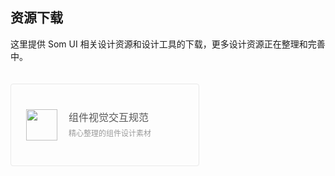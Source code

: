 
## 资源下载

这里提供 Som UI 相关设计资源和设计工具的下载，更多设计资源正在整理和完善中。

<div class="resource-cards">
    <a target="_blank"  
        href="https://git.souche-inc.com/souche-ui/ui-resources/tree/master/mobile"
        class="resource-card">
        <img src="https://zos.alipayobjects.com/rmsportal/vfxJzCLqZxehgquvQNqX.png">
        <span class="resource-card-content">
            <span class="resource-card-title">组件视觉交互规范</span>
            <span class="resource-card-description">精心整理的组件设计素材</span>
        </span>
    </a>
</div>


<style scoped lang="postcss">
.resource-cards {
    width: 100%;
}

.resource-card {
    max-width: 350px;
    width: 40%;
    min-width: 300px;
    height: 130px;
    border: 1px solid #e9e9e9;
    border-radius: 4px;
    font-size: 12px;
    color: #777;
    display: inline-block;
    margin: 20px 40px 10px 0;
    vertical-align: middle;
    -webkit-transition: all .3s ease;
    transition: all .3s ease;
    position: relative;
    overflow: hidden;

    img {
        width: 50px;
        margin: 0 20px 0 24px;
    }
}

.resource-card-content,
.resource-card img {
    display: inline-block;
    vertical-align: middle;
    position: absolute;
    top: 50%;
    -webkit-transform: translateY(-50%);
    -ms-transform: translateY(-50%);
    transform: translateY(-50%);
}

.resource-card-content {
    margin-left: 92px;
}

.resource-card-title {
    display: block;
    font-size: 16px;
    color: rgba(0,0,0,.65);
    overflow: hidden;
    white-space: nowrap;
    text-overflow: ellipsis;
    line-height: 1.2;
    margin-bottom: 6px;
}

.resource-card-description {
    display: block;
    color: #999;
    padding-right: 8px;
}
</style>
